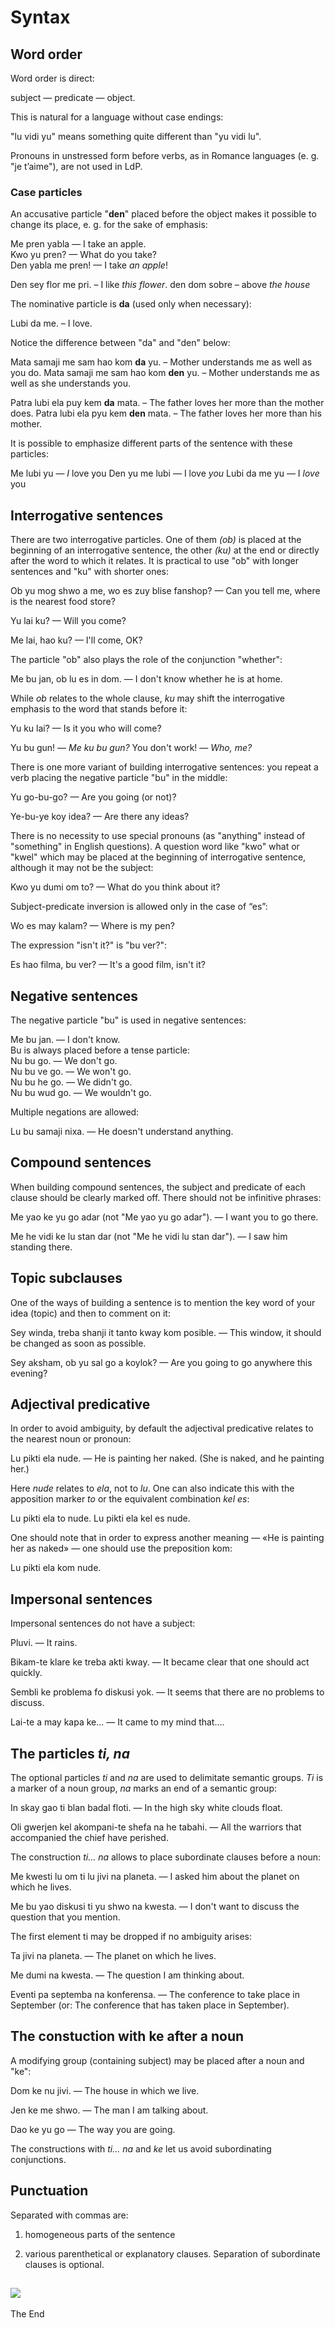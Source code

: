 # Syntax

## Word order

Word order is direct:

subject — predicate — object.

This is natural for a language without case endings:

"lu vidi yu" means something quite different than "yu vidi lu".

Pronouns in unstressed form before verbs, as in Romance languages (e. g. "je t’aime"), are not used in LdP.

### Case particles

An accusative particle "**den**" placed before the object makes it possible to change its place, e. g. for the sake of emphasis:

Me pren yabla — I take an apple.  
Kwo yu pren? — What do you take?  
Den yabla me pren! — I take _an apple_!

Den sey flor me pri. – I like _this flower_.
den dom sobre – above _the house_

The nominative particle is **da** (used only when necessary):

Lubi da me. – I love.

Notice the difference between "da" and "den" below: 

Mata samaji me sam hao kom **da** yu. – Mother understands me as well as you do.
Mata samaji me sam hao kom **den** yu. – Mother understands me as well as she understands you.

Patra lubi ela puy kem **da** mata. – The father loves her more than the mother does.
Patra lubi ela pyu kem **den** mata. – The father loves her more than his mother.

It is possible to emphasize different parts of the sentence with these particles:

Me lubi yu — _I_ love you
Den yu me lubi — I love _you_
Lubi da me yu — I _love_ you

## Interrogative sentences

There are two interrogative particles. One of them _(ob)_ is placed at the beginning of an interrogative sentence, the other _(ku)_ at the end or directly after the word to which it relates. It is practical to use "ob" with longer sentences and "ku" with shorter ones:

Ob yu mog shwo a me, wo es zuy blise fanshop? — Can you tell me, where is the nearest food store?

Yu lai ku? — Will you come?

Me lai, hao ku? — I'll come, OK?

The particle "ob" also plays the role of the conjunction "whether":

Me bu jan, ob lu es in dom. — I don't know whether he is at home.

While _ob_ relates to the whole clause, _ku_ may shift the interrogative emphasis to the word that stands before it:

Yu ku lai? — Is it you who will come?

Yu bu gun! — _Me ku bu gun?_ You don't work! — _Who, me?_

There is one more variant of building interrogative sentences: you repeat a verb placing the negative particle "bu" in the middle:

Yu go-bu-go? — Are you going (or not)?

Ye-bu-ye koy idea? — Are there any ideas?

There is no necessity to use special pronouns (as "anything" instead of "something" in English questions). A question word like "kwo" what or "kwel" which may be placed at the beginning of interrogative sentence, although it may not be the subject:

Kwo yu dumi om to? — What do you think about it?

Subject-predicate inversion is allowed only in the case of “es”:

Wo es may kalam? — Where is my pen?

The expression "isn't it?" is "bu ver?":

Es hao filma, bu ver? — It's a good film, isn't it?

## Negative sentences

The negative particle "bu" is used in negative sentences:

Me bu jan. — I don't know.  
Bu is always placed before a tense particle:  
Nu bu go. — We don't go.  
Nu bu ve go. — We won't go.  
Nu bu he go. — We didn't go.  
Nu bu wud go. — We wouldn't go.

Multiple negations are allowed:

Lu bu samaji nixa. — He doesn't understand anything.

## Compound sentences

When building compound sentences, the subject and predicate of each clause should be clearly marked off. There should not be infinitive phrases:

Me yao ke yu go adar (not "Me yao yu go adar"). — I want you to go there.

Me he vidi ke lu stan dar (not "Me he vidi lu stan dar"). — I saw him standing there.

## Topic subclauses

One of the ways of building a sentence is to mention the key word of your idea (topic) and then to comment on it:

Sey winda, treba shanji it tanto kway kom posible. — This window, it should be changed as soon as possible.

Sey aksham, ob yu sal go a koylok? — Are you going to go anywhere this evening?

## Adjectival predicative

In order to avoid ambiguity, by default the adjectival predicative relates to the nearest noun or pronoun:

Lu pikti ela nude. — He is painting her naked. (She is naked, and he painting her.)

Here _nude_ relates to _ela_, not to _lu_. One can also indicate this with the apposition marker _to_ or the equivalent combination _kel es_:

Lu pikti ela to nude. Lu pikti ela kel es nude.

One should note that in order to express another meaning — «He is painting her as naked» — one should use the preposition kom:

Lu pikti ela kom nude.

## Impersonal sentences

Impersonal sentences do not have a subject:

Pluvi. — It rains.

Bikam-te klare ke treba akti kway. — It became clear that one should act quickly.

Sembli ke problema fo diskusi yok. — It seems that there are no problems to discuss.

Lai-te a may kapa ke... — It came to my mind that....

## The particles _ti, na_

The optional particles _ti_ and _na_ are used to delimitate semantic groups. _Ti_ is a marker of a noun group, _na_ marks an end of a semantic group:

In skay gao ti blan badal floti. — In the high sky white clouds float.

Oli gwerjen kel akompani-te shefa na he tabahi. — All the warriors that accompanied the chief have perished.

The construction _ti... na_ allows to place subordinate clauses before a noun:

Me kwesti lu om ti lu jivi na planeta. — I asked him about the planet on which he lives.

Me bu yao diskusi ti yu shwo na kwesta. — I don't want to discuss the question that you mention.

The first element ti may be dropped if no ambiguity arises:

Ta jivi na planeta. — The planet on which he lives.

Me dumi na kwesta. — The question I am thinking about.

Eventi pa septemba na konferensa. — The conference to take place in September (or: The conference that has taken place in September).

## The constuction with ke after a noun

A modifying group (containing subject) may be placed after a noun and "ke":

Dom ke nu jivi. — The house in which we live.

Jen ke me shwo. — The man I am talking about.

Dao ke yu go — The way you are going.

The constructions with _ti... na_ and _ke_ let us avoid subordinating conjunctions.

## Punctuation

Separated with commas are:

1) homogeneous parts of the sentence

2) various parenthetical or explanatory clauses. Separation of subordinate clauses is optional.

![](anglegram_files/line6a.png)
-------------------------------

The End